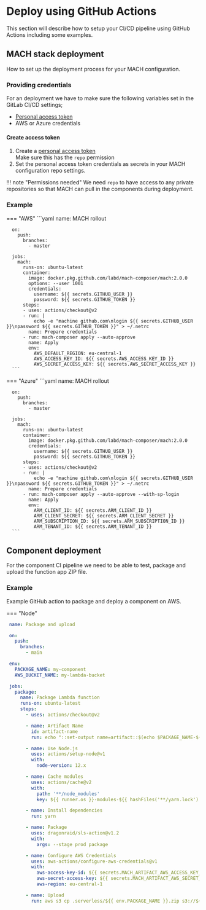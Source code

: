 # Deploy using GitHub Actions

This section will describe how to setup your CI/CD pipeline using GitHub Actions
including some examples.

## MACH stack deployment

How to set up the deployment process for your MACH configuration.

### Providing credentials

For an deployment we have to make sure the following variables set in the GitLab
CI/CD settings;

- [Personal access token](#create-access-token)
- AWS or Azure credentials

#### Create access token
1. Create a [personal access token](https://docs.github.com/en/free-pro-team@latest/github/authenticating-to-github/creating-a-personal-access-token)<br>
   Make sure this has the `repo` permission
2. Set the personal access token credentials as secrets in your MACH
   configuration repo settings.

!!! note "Permissions needed"
      We need `repo` to have access to any private repositories so that MACH can pull in the components during deployment.

### Example
=== "AWS"
      ```yaml
      name: MACH rollout

      on:
        push:
          branches:
            - master

      jobs:
        mach:
          runs-on: ubuntu-latest
          container:
            image: docker.pkg.github.com/labd/mach-composer/mach:2.0.0
            options: --user 1001
            credentials:
              username: ${{ secrets.GITHUB_USER }}
              password: ${{ secrets.GITHUB_TOKEN }}
          steps:
          - uses: actions/checkout@v2
          - run: |
              echo -e "machine github.com\nlogin ${{ secrets.GITHUB_USER }}\npassword ${{ secrets.GITHUB_TOKEN }}" > ~/.netrc
            name: Prepare credentials
          - run: mach-composer apply --auto-approve
            name: Apply
            env:
              AWS_DEFAULT_REGION: eu-central-1
              AWS_ACCESS_KEY_ID: ${{ secrets.AWS_ACCESS_KEY_ID }}
              AWS_SECRET_ACCESS_KEY: ${{ secrets.AWS_SECRET_ACCESS_KEY }}
      ```
=== "Azure"
      ```yaml
      name: MACH rollout

      on:
        push:
          branches:
            - master

      jobs:
        mach:
          runs-on: ubuntu-latest
          container:
            image: docker.pkg.github.com/labd/mach-composer/mach:2.0.0
            credentials:
              username: ${{ secrets.GITHUB_USER }}
              password: ${{ secrets.GITHUB_TOKEN }}
          steps:
          - uses: actions/checkout@v2
          - run: |
              echo -e "machine github.com\nlogin ${{ secrets.GITHUB_USER }}\npassword ${{ secrets.GITHUB_TOKEN }}" > ~/.netrc
            name: Prepare credentials
          - run: mach-composer apply --auto-approve --with-sp-login
            name: Apply
            env:
              ARM_CLIENT_ID: ${{ secrets.ARM_CLIENT_ID }}
              ARM_CLIENT_SECRET: ${{ secrets.ARM_CLIENT_SECRET }}
              ARM_SUBSCRIPTION_ID: ${{ secrets.ARM_SUBSCRIPTION_ID }}
              ARM_TENANT_ID: ${{ secrets.ARM_TENANT_ID }}
      ```

## Component deployment

For the component CI pipeline we need to be able to test, package and upload the
function app ZIP file.

### Example

Example GitHub action to package and deploy a component on AWS.

=== "Node"
  ```yaml
   name: Package and upload

   on:
     push:
       branches:
         - main

   env:
     PACKAGE_NAME: my-component
     AWS_BUCKET_NAME: my-lambda-bucket

   jobs:
     package:
       name: Package Lambda function
       runs-on: ubuntu-latest
       steps:
         - uses: actions/checkout@v2

         - name: Artifact Name
           id: artifact-name
           run: echo "::set-output name=artifact::$(echo $PACKAGE_NAME-${GITHUB_SHA:0:7}.zip)"

         - name: Use Node.js
           uses: actions/setup-node@v1
           with:
             node-version: 12.x

         - name: Cache modules
           uses: actions/cache@v2
           with:
             path: '**/node_modules'
             key: ${{ runner.os }}-modules-${{ hashFiles('**/yarn.lock') }}

         - name: Install dependencies
           run: yarn

         - name: Package
           uses: dragonraid/sls-action@v1.2
           with:
             args: --stage prod package

         - name: Configure AWS Credentials
           uses: aws-actions/configure-aws-credentials@v1
           with:
             aws-access-key-id: ${{ secrets.MACH_ARTIFACT_AWS_ACCESS_KEY_ID }}
             aws-secret-access-key: ${{ secrets.MACH_ARTIFACT_AWS_SECRET_ACCESS_KEY }}
             aws-region: eu-central-1

         - name: Upload
           run: aws s3 cp .serverless/${{ env.PACKAGE_NAME }}.zip s3://${{ env.AWS_BUCKET_NAME }}/${{ steps.artifact-name.outputs.artifact }}

  ```
